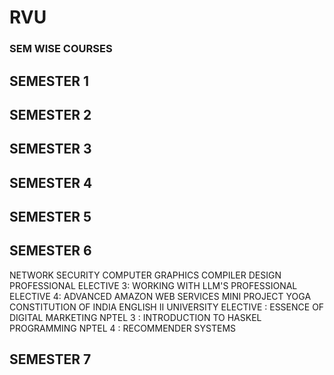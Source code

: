 # RVU
### SEM WISE COURSES

## SEMESTER 1


## SEMESTER 2


## SEMESTER 3


## SEMESTER 4


## SEMESTER 5


## SEMESTER 6
NETWORK SECURITY 
COMPUTER GRAPHICS
COMPILER DESIGN
PROFESSIONAL ELECTIVE 3: WORKING WITH LLM'S
PROFESSIONAL ELECTIVE 4: ADVANCED AMAZON WEB SERVICES
MINI PROJECT
YOGA
CONSTITUTION OF INDIA
ENGLISH II
UNIVERSITY ELECTIVE : ESSENCE OF DIGITAL MARKETING
NPTEL 3 : INTRODUCTION TO HASKEL PROGRAMMING
NPTEL 4 : RECOMMENDER SYSTEMS

## SEMESTER 7
